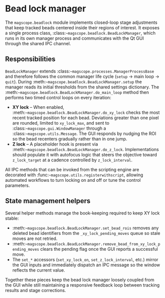 # Bead lock manager

The `magscope.beadlock` module implements closed-loop stage adjustments that
keep tracked beads centered inside their regions of interest. It exposes a
single process class, :class:`~magscope.beadlock.BeadLockManager`, which runs in
its own manager process and communicates with the Qt GUI through the shared IPC
channel.

## Responsibilities

`BeadLockManager` extends :class:`~magscope.processes.ManagerProcessBase` and
therefore follows the common manager life cycle (``setup`` → main loop →
``quit``). During :meth:`~magscope.beadlock.BeadLockManager.setup` the manager
reads its initial thresholds from the shared settings dictionary. The
:meth:`~magscope.beadlock.BeadLockManager.do_main_loop` method then performs two
timed control loops on every iteration:

* **XY lock** &ndash; When enabled, :meth:`~magscope.beadlock.BeadLockManager.do_xy_lock`
  checks the most recent tracked position for each bead. Deviations greater
  than one pixel are rounded, limited to ``xy_lock_max``, and sent to
  :class:`~magscope.gui.WindowManager` through a
  :class:`~magscope.utils.Message`. The GUI responds by nudging the ROI so the
  bead recenters gradually rather than in one jump.
* **Z lock** &ndash; A placeholder hook is present via
  :meth:`~magscope.beadlock.BeadLockManager.do_z_lock`. Implementations should
  populate it with autofocus logic that steers the objective toward
  ``z_lock_target`` at a cadence controlled by ``z_lock_interval``.

All IPC methods that can be invoked from the scripting engine are decorated
with :func:`~magscope.utils.registerwithscript`, allowing automated workflows to
turn locking on and off or tune the control parameters.

## State management helpers

Several helper methods manage the book-keeping required to keep XY lock stable:

* :meth:`~magscope.beadlock.BeadLockManager.set_bead_rois` removes any deleted
  bead identifiers from the ``_xy_lock_pending_moves`` queue so stale moves are
  not retried.
* :meth:`~magscope.beadlock.BeadLockManager.remove_bead_from_xy_lock_pending_moves`
  clears the pending flag once the GUI reports a successful move.
* The ``set_*`` accessors (``set_xy_lock_on``, ``set_z_lock_interval``, etc.)
  mirror the GUI inputs and immediately dispatch an IPC message so the window
  reflects the current value.

Together these pieces keep the bead lock manager loosely coupled from the GUI
while still maintaining a responsive feedback loop between tracking results and
stage corrections.
